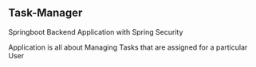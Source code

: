 ## Task-Manager
<p> Springboot Backend Application with Spring Security </p>
<p> Application is all about Managing Tasks that are assigned for a particular User </p>
